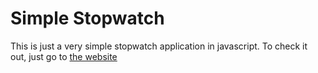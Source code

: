 # Simple Stopwatch
This is just a very simple stopwatch application in javascript. To check it out, just go to [the website](https://andreadev-it.github.io/simple-stopwatch)
